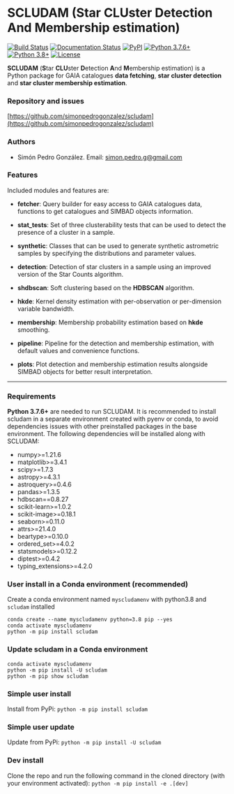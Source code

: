 # SCLUDAM (**S**tar **CLU**ster **D**etection **A**nd **M**embership estimation)

[![Build Status](https://travis-ci.com/simonpedrogonzalez/scludam.svg?branch=main)](https://travis-ci.com/simonpedrogonzalez/scludam)
[![Documentation Status](https://img.shields.io/badge/docs-passing-success)](https://simonpedrogonzalez.github.io/scludam-docs/index.html)
[![PyPI](https://img.shields.io/pypi/v/scludam)](https://pypi.org/project/scludam/)
[![Python 3.7.6+](https://img.shields.io/badge/python-3.7.6+-blue.svg)](https://github.com/simonpedrogonzalez/scludam)
[![Python 3.8+](https://img.shields.io/badge/python-3.8+-blue.svg)](https://github.com/simonpedrogonzalez/scludam)
[![License](https://img.shields.io/badge/License-GNU-blue.svg)](https://tldrlegal.com/license/gnu-lesser-general-public-license-v3-(lgpl-3))


**SCLUDAM** (**S**tar **CLU**ster **D**etection **A**nd **M**embership estimation) is a Python package for GAIA catalogues **data fetching**, **star cluster detection** and **star cluster membership estimation**.

### Repository and issues
[https://github.com/simonpedrogonzalez/scludam](https://github.com/simonpedrogonzalez/scludam)

### Authors
- Simón Pedro González. 
Email: [simon.pedro.g@gmail.com](simon.pedro.g@gmail.com)

### Features
Included modules and features are:

- **fetcher**: Query builder for easy access to GAIA catalogues data, functions to get catalogues and SIMBAD objects information.

- **stat_tests**: Set of three clusterability tests that can be used to detect the presence of a cluster in a sample.

- **synthetic**: Classes that can be used to generate synthetic astrometric samples by specifying the distributions and parameter values.

- **detection**: Detection of star clusters in a sample using an improved version of the Star Counts algorithm.

- **shdbscan**: Soft clustering based on the **HDBSCAN** algorithm.

- **hkde**: Kernel density estimation with per-observation or per-dimension variable bandwidth.

- **membership**: Membership probability estimation based on **hkde** smoothing.

- **pipeline**: Pipeline for the detection and membership estimation, with default values and convenience functions.

- **plots**: Plot detection and membership estimation results alongside SIMBAD objects for better result interpretation.

--------------------------------------------------------------------------------

### Requirements
**Python 3.7.6+**  are needed to run SCLUDAM. It is recommended to install scludam in a separate environment created with pyenv or conda, to avoid dependencies issues with other preinstalled packages in the base environment. The following dependencies will be installed along with SCLUDAM:

- numpy>=1.21.6
- matplotlib>=3.4.1
- scipy>=1.7.3
- astropy>=4.3.1
- astroquery>=0.4.6
- pandas>=1.3.5
- hdbscan==0.8.27
- scikit-learn>=1.0.2
- scikit-image>=0.18.1
- seaborn>=0.11.0
- attrs>=21.4.0
- beartype>=0.10.0
- ordered_set>=4.0.2
- statsmodels>=0.12.2
- diptest>=0.4.2
- typing_extensions>=4.2.0

### User install in a Conda environment (recommended)
Create a conda environment named ``myscludamenv`` with python3.8 and ``scludam`` installed
```
conda create --name myscludamenv python=3.8 pip --yes
conda activate myscludamenv
python -m pip install scludam
```

### Update scludam in a Conda environment
```
conda activate myscludamenv
python -m pip install -U scludam
python -m pip show scludam
```

### Simple user install
Install from PyPi:
```python -m pip install scludam```

### Simple user update
Update from PyPi:
```python -m pip install -U scludam```

### Dev install
Clone the repo and run the following command in the cloned directory (with your environment activated):
```python -m pip install -e .[dev]```